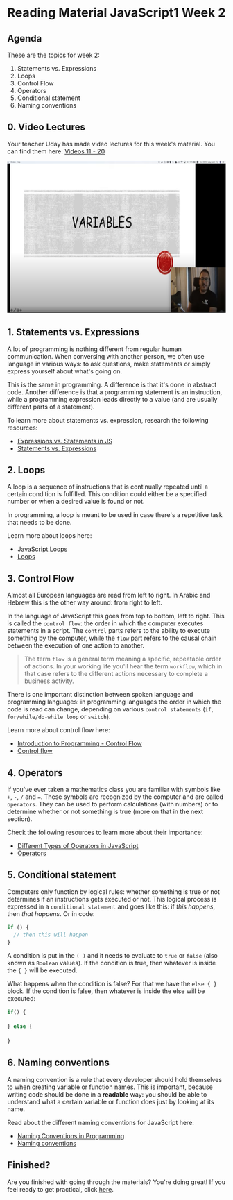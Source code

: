 # Reading Material JavaScript1 Week 2

## Agenda

These are the topics for week 2:

1. Statements vs. Expressions
2. Loops
3. Control Flow
4. Operators
5. Conditional statement
6. Naming conventions

## 0. Video Lectures

Your teacher Uday has made video lectures for this week's material. You can find them here: [Videos 11 - 20](https://www.youtube.com/watch?v=VXCDhYYMFVI&list=PLVYDhqbgYpYU5EOlYroMUri1K6snlSE-2)

<a href="https://www.youtube.com/watch?v=9yR6tC7OGiE&list=PLVYDhqbgYpYU5EOlYroMUri1K6snlSE-2&index=12" target="_blank"><img src="../assets/week1-uday.png" width="600" height="350" alt="HYF Video" /></a>

## 1. Statements vs. Expressions

A lot of programming is nothing different from regular human communication. When conversing with another person, we often use language in various ways: to ask questions, make statements or simply express yourself about what's going on.

This is the same in programming. A difference is that it's done in abstract code. Another difference is that a programming statement is an instruction, while a programming expression leads directly to a value (and are usually different parts of a statement).

To learn more about statements vs. expression, research the following resources:

- [Expressions vs. Statements in JS](https://www.youtube.com/watch?v=WVyCrI1cHi8)
- [Statements vs. Expressions](https://github.com/HackYourFuture/fundamentals/blob/master/fundamentals/statements_expressions.md)

## 2. Loops

A loop is a sequence of instructions that is continually repeated until a certain condition is fulfilled. This condition could either be a specified number or when a desired value is found or not.

In programming, a loop is meant to be used in case there's a repetitive task that needs to be done.

Learn more about loops here:

- [JavaScript Loops](https://www.youtube.com/watch?v=s9wW2PpJsmQ)
- [Loops](https://github.com/HackYourFuture/fundamentals/blob/master/fundamentals/loops.md)

## 3. Control Flow

Almost all European languages are read from left to right. In Arabic and Hebrew this is the other way around: from right to left.

In the language of JavaScript this goes from top to bottom, left to right. This is called the `control flow`: the order in which the computer executes statements in a script. The `control` parts refers to the ability to execute something by the computer, while the `flow` part refers to the causal chain between the execution of one action to another.

> The term `flow` is a general term meaning a specific, repeatable order of actions. In your working life you'll hear the term `workflow`, which in that case refers to the different actions necessary to complete a business activity.

There is one important distinction between spoken language and programming languages: in programming languages the order in which the code is read can change, depending on various `control statements` (`if`, `for/while/do-while loop` or `switch`).

Learn more about control flow here:

- [Introduction to Programming - Control Flow](https://www.youtube.com/watch?v=nBj2nJup8xU)
- [Control flow](https://dev.to/mugas/control-flow-in-javascript-246l)

## 4. Operators

If you've ever taken a mathematics class you are familiar with symbols like `+`, `-`, `/` and `=`. These symbols are recognized by the computer and are called `operators`. They can be used to perform calculations (with numbers) or to determine whether or not something is true (more on that in the next section).

Check the following resources to learn more about their importance:

- [Different Types of Operators in JavaScript](https://www.youtube.com/watch?v=FZzyij43A54)
- [Operators](https://github.com/HackYourFuture/fundamentals/blob/master/fundamentals/operators.md)

## 5. Conditional statement

Computers only function by logical rules: whether something is true or not determines if an instructions gets executed or not. This logical process is expressed in a `conditional statement` and goes like this: if _this happens_, then _that happens_. Or in code:

```js
if () {
  // then this will happen
}
```

A condition is put in the `( )` and it needs to evaluate to `true` or `false` (also known as `Boolean` values). If the condition is true, then whatever is inside the `{ }` will be executed.

What happens when the condition is false? For that we have the `else { }` block. If the condition is false, then whatever is inside the else will be executed:

```js
if() {

} else {

}

```

## 6. Naming conventions

A naming convention is a rule that every developer should hold themselves to when creating variable or function names. This is important, because writing code should be done in a **readable** way: you should be able to understand what a certain variable or function does just by looking at its name.

Read about the different naming conventions for JavaScript here:

- [Naming Conventions in Programming](https://blog.jsecademy.com/naming-conventions-in-programming/)
- [Naming conventions](https://github.com/HackYourFuture/fundamentals/blob/master/fundamentals/naming_conventions.md)

## Finished?

Are you finished with going through the materials? You're doing great! If you feel ready to get practical, click [here](./MAKEME.md).
